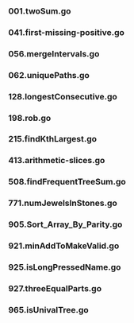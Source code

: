 ### 001.twoSum.go
### 041.first-missing-positive.go
### 056.mergeIntervals.go
### 062.uniquePaths.go
### 128.longestConsecutive.go
### 198.rob.go
### 215.findKthLargest.go
### 413.arithmetic-slices.go
### 508.findFrequentTreeSum.go
### 771.numJewelsInStones.go
### 905.Sort_Array_By_Parity.go 
### 921.minAddToMakeValid.go
### 925.isLongPressedName.go
### 927.threeEqualParts.go 
### 965.isUnivalTree.go

